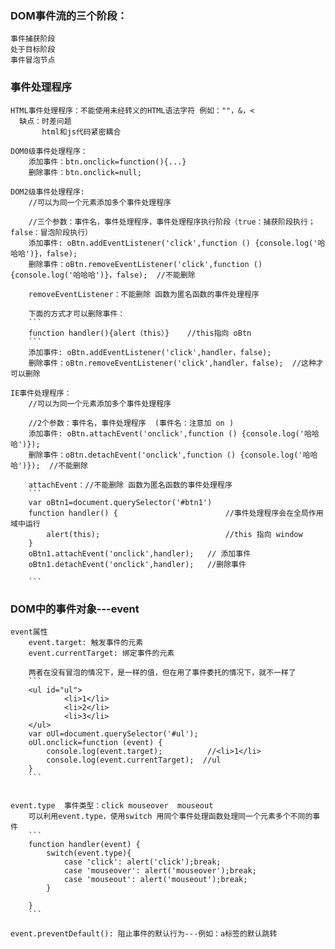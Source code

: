 ### DOM事件流的三个阶段：
    事件捕获阶段
    处于目标阶段
    事件冒泡节点
### 事件处理程序
    HTML事件处理程序：不能使用未经转义的HTML语法字符 例如：""，&，<
      缺点：时差问题
           html和js代码紧密耦合

    DOM0级事件处理程序：
        添加事件：btn.onclick=function(){...}
        删除事件：btn.onclick=null;

    DOM2级事件处理程序:
        //可以为同一个元素添加多个事件处理程序

        //三个参数：事件名，事件处理程序，事件处理程序执行阶段（true：捕获阶段执行；false：冒泡阶段执行）
        添加事件: oBtn.addEventListener('click',function () {console.log('哈哈哈')}，false);
        删除事件：oBtn.removeEventListener('click',function () {console.log('哈哈哈')}，false);  //不能删除

        removeEventListener：不能删除 函数为匿名函数的事件处理程序

        下面的方式才可以删除事件：
        ```
        function handler(){alert（this）}    //this指向 oBtn
        ```
        添加事件: oBtn.addEventListener('click',handler，false);
        删除事件：oBtn.removeEventListener('click',handler，false);  //这种才可以删除

    IE事件处理程序：
        //可以为同一个元素添加多个事件处理程序

        //2个参数：事件名，事件处理程序  (事件名：注意加 on )
        添加事件: oBtn.attachEvent('onclick',function () {console.log('哈哈哈')});
        删除事件：oBtn.detachEvent('onclick',function () {console.log('哈哈哈')});  //不能删除

        attachEvent：//不能删除 函数为匿名函数的事件处理程序
        ```
        var oBtn1=document.querySelector('#btn1')
        function handler() {                        //事件处理程序会在全局作用域中运行
            alert(this);                            //this 指向 window
        }
        oBtn1.attachEvent('onclick',handler);   // 添加事件
        oBtn1.detachEvent('onclick',handler);   //删除事件

        ```
### DOM中的事件对象---event
    event属性
        event.target: 触发事件的元素
        event.currentTarget: 绑定事件的元素

        两者在没有冒泡的情况下，是一样的值，但在用了事件委托的情况下，就不一样了
        ```
        <ul id="ul">
                <li>1</li>
                <li>2</li>
                <li>3</li>
        </ul>
        var oUl=document.querySelector('#ul');
        oUl.onclick=function (event) {
            console.log(event.target);          //<li>1</li>
            console.log(event.currentTarget);  //ul
        }
        ```


    event.type  事件类型：click mouseover  mouseout
        可以利用event.type，使用switch 用同个事件处理函数处理同一个元素多个不同的事件
        ```
        function handler(event) {
            switch(event.type){
                case 'click': alert('click');break;
                case 'mouseover': alert('mouseover');break;
                case 'mouseout': alert('mouseout');break;
            }

        }
        ```

    event.preventDefault(): 阻止事件的默认行为---例如：a标签的默认跳转













